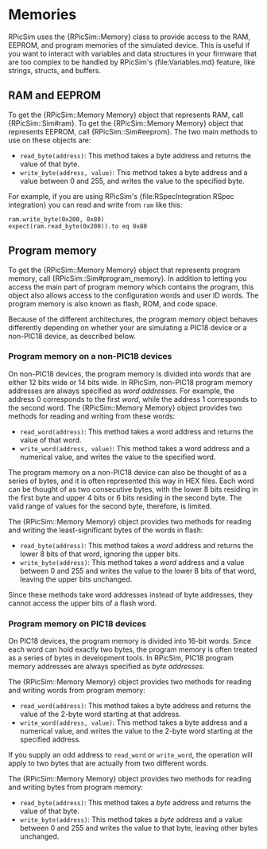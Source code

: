 Memories
====

RPicSim uses the {RPicSim::Memory} class to provide access to the RAM, EEPROM, and program memories of the simulated device.
This is useful if you want to interact with variables and data structures in your firmware that are too complex to be handled by RPicSim's {file:Variables.md} feature, like strings, structs, and buffers.

RAM and EEPROM
----

To get the {RPicSim::Memory Memory} object that represents RAM, call {RPicSim::Sim#ram}.
To get the {RPicSim::Memory Memory} object that represents EEPROM, call {RPicSim::Sim#eeprom}.
The two main methods to use on these objects are:

* `read_byte(address)`: This method takes a byte address and returns the value of that byte.
* `write_byte(address, value)`: This method takes a byte address and a value between 0 and 255, and writes the value to the specified byte.

For example, if you are using RPicSim's {file:RSpecIntegration RSpec integration} you can read and write from `ram` like this:

    ram.write_byte(0x200, 0x80)
    expect(ram.read_byte(0x200)).to eq 0x80


Program memory
----

To get the {RPicSim::Memory Memory} object that represents program memory, call {RPicSim::Sim#program_memory}.
In addition to letting you access the main part of program memory which contains the program, this object also allows access to the configuration words and user ID words.
The program memory is also known as flash, ROM, and code space.

Because of the different architectures, the program memory object behaves differently depending on whether your are simulating a PIC18 device or a non-PIC18 device, as described below.

### Program memory on a non-PIC18 devices

On non-PIC18 devices, the program memory is divided into _words_ that are either 12 bits wide or 14 bits wide.
In RPicSim, non-PIC18 program memory addresses are always specified as _word addresses_.
For example, the address 0 corresponds to the first _word_, while the address 1 corresponds to the second word.
The {RPicSim::Memory Memory} object provides two methods for reading and writing from these words:

* `read_word(address)`: This method takes a word address and returns the value of that word.
* `write_word(address, value)`: This method takes a word address and a numerical value, and writes the value to the specified word.

The program memory on a non-PIC18 device can also be thought of as a series of bytes, and it is often represented this way in HEX files.
Each word can be thought of as two consecutive bytes, with the lower 8 bits residing in the first byte and upper 4 bits or 6 bits residing in the second byte.
The valid range of values for the second byte, therefore, is limited.

The {RPicSim::Memory Memory} object provides two methods for reading and writing the least-significant bytes of the words in flash:

* `read_byte(address)`: This method takes a _word_ address and returns the lower 8 bits of that word, ignoring the upper bits.
* `write_byte(address)`: This method takes a _word_ address and a value between 0 and 255 and writes the value to the lower 8 bits of that word, leaving the upper bits unchanged.

Since these methods take word addresses instead of byte addresses, they cannot access the upper bits of a flash word.


### Program memory on PIC18 devices

On PIC18 devices, the program memory is divided into 16-bit words.
Since each word can hold exactly two bytes, the program memory is often treated as a series of bytes in development tools.
In RPicSim, PIC18 program memory addresses are always specified as _byte addresses_.

The {RPicSim::Memory Memory} object provides two methods for reading and writing words from program memory:

* `read_word(address)`: This method takes a byte address and returns the value of the 2-byte word starting at that address.
* `write_word(address, value)`: This method takes a byte address and a numerical value, and writes the value to the 2-byte word starting at the specified address.

If you supply an odd address to `read_word` or `write_word`, the operation will apply to two bytes that are actually from two different words.

The {RPicSim::Memory Memory} object provides two methods for reading and writing bytes from program memory:

* `read_byte(address)`: This method takes a _byte_ address and returns the value of that byte.
* `write_byte(address)`: This method takes a _byte_ address and a value between 0 and 255 and writes the value to that byte, leaving other bytes unchanged.